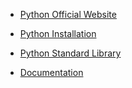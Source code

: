 
- [Python Official Website](https://www.python.org/)

- [Python Installation](https://www.python.org/downloads/)

- [Python Standard Library ](docs.python.org/3/library/index.html#library-index)

- [Documentation](https://www.python.org/doc/)

